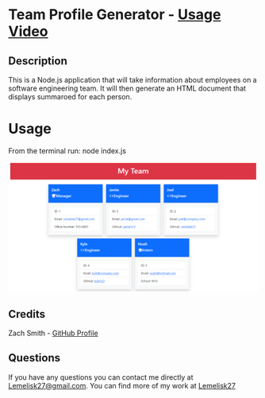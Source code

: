 # Team Profile Generator - [Usage Video](https://watch.screencastify.com/v/k9JL045WBjcEKW6WaZo0)
## Description
This is a Node.js application that will take information about employees on a software engineering team. It will then generate an HTML document that displays summaroed for each person.
  
# Usage
From the terminal run: node index.js
  
![screenshot](assets/images/screenshot.png)
  
## Credits
Zach Smith - [GitHub Profile](https://github.com/Lemelisk27)
  
## Questions
If you have any questions you can contact me directly at Lemelisk27@gmail.com. You can find more of my work at [Lemelisk27](https://github.com/Lemelisk27)